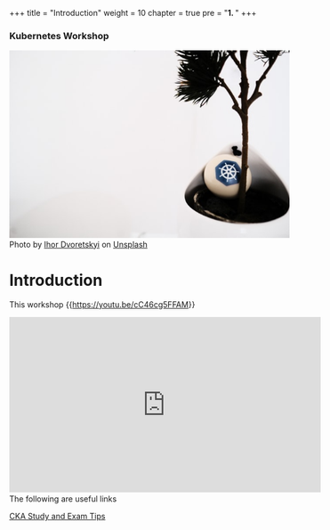 +++
title = "Introduction"
weight = 10
chapter = true
pre = "<b>1. </b>"
+++

### Kubernetes Workshop
![Kubernetes](images/ihor-dvoretskyi1-unsplash.jpg?classes=border)
Photo by <a href="https://unsplash.com/@ihor_dvoretskyi?utm_source=unsplash&utm_medium=referral&utm_content=creditCopyText">Ihor Dvoretskyi</a> on <a href="https://unsplash.com/collections/4540457/kubernetes?utm_source=unsplash&utm_medium=referral&utm_content=creditCopyText">Unsplash</a>
# Introduction

This workshop
{{<https://youtu.be/cC46cg5FFAM>}}

<iframe width="560" height="315" src="https://www.youtube.com/embed/cC46cg5FFAM" title="YouTube video player" frameborder="0" allow="accelerometer; autoplay; clipboard-write; encrypted-media; gyroscope; picture-in-picture" allowfullscreen></iframe>
The following are useful links 


[CKA Study and Exam Tips](https://docs.google.com/presentation/d/1QmOwflPsWHww1xFyqGIea0-9TdNNkpxL6z20ifXsOHk/edit?usp=sharing)
